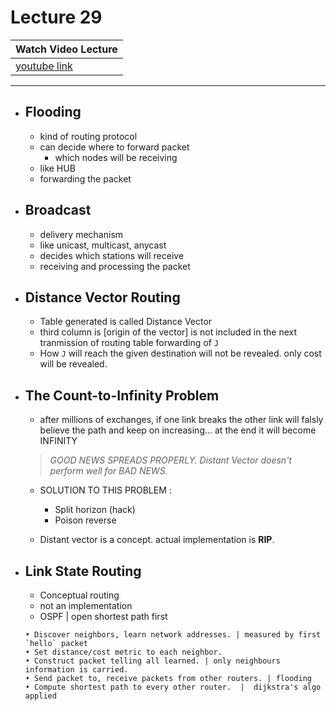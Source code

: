 # Lecture 29

|Watch Video Lecture|
|---|
|[youtube link](https://youtu.be/HX34D2GoZRk)|

---

<!-- whats special in this lecture? => Oh c'mon hAnsh! 😂 (One of my friend ANSH caught by vijaysir for joining late in the lecture and his excuse was hilarious 😆🙌 ) -->

- ## Flooding
	- kind of routing protocol
	- can decide where to forward packet
		- which nodes will be receiving
	- like HUB
	- forwarding the packet
	
- ## Broadcast
	- delivery mechanism
	- like unicast, multicast, anycast
	- decides which stations will receive
	- receiving and processing the packet
	
- ## Distance Vector Routing
	- Table generated is called Distance Vector
	- third column is [origin of the vector] is not included in the next tranmission of routing table forwarding of `J`
	- How `J` will reach the given destination will not be revealed. only cost will be revealed.
	
- ## The Count-to-Infinity Problem 
	- after millions of exchanges, if one link breaks the other link will falsly believe the path and  keep on increasing... at the end it will become INFINITY
	> *GOOD NEWS SPREADS PROPERLY. Distant Vector doesn't perform well for BAD NEWS.*

	- SOLUTION TO THIS PROBLEM : 
		- Split horizon (hack)
		- Poison reverse
	
	- Distant vector is a concept. actual implementation is **RIP**.

- ## Link State Routing
	- Conceptual routing
	- not an implementation
	- OSPF | open shortest path first
	
	```
	• Discover neighbors, learn network addresses. | measured by first `hello` packet
	• Set distance/cost metric to each neighbor.
	• Construct packet telling all learned. | only neighbours information is carried.
	• Send packet to, receive packets from other routers. | flooding
	• Compute shortest path to every other router.  |  dijkstra's algo applied
	```
	
	